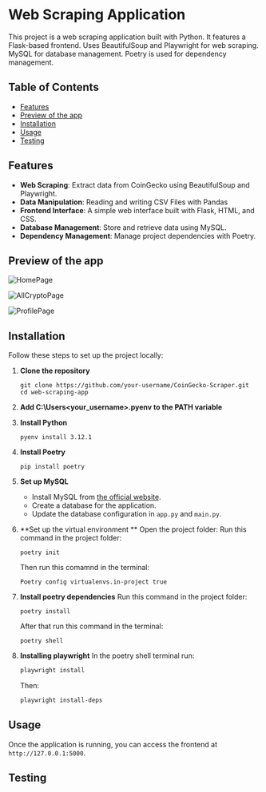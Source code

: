 # Web Scraping Application

This project is a web scraping application built with Python. 
It features a Flask-based frontend.
Uses BeautifulSoup and Playwright for web scraping.
MySQL for database management. 
Poetry is used for dependency management.

## Table of Contents

- [Features](#features)
- [Preview of the app](#preview-of-the-app)
- [Installation](#installation)
- [Usage](#usage)
- [Testing](#testing)

## Features

- **Web Scraping**: Extract data from CoinGecko using BeautifulSoup and Playwright.
- **Data Manipulation**: Reading and writing CSV Files with Pandas
- **Frontend Interface**: A simple web interface built with Flask, HTML, and CSS.
- **Database Management**: Store and retrieve data using MySQL.
- **Dependency Management**: Manage project dependencies with Poetry.

## Preview of the app

![HomePage](https://github.com/olszewskikacper/CoinGecko-Scraper/assets/128138029/65228820-b830-4d44-aad0-8c3c0672378a)

![AllCryptoPage](https://github.com/olszewskikacper/CoinGecko-Scraper/assets/128138029/509a61ba-2409-42e2-bba4-5d1d5f8f5545)

![ProfilePage](https://github.com/olszewskikacper/CoinGecko-Scraper/assets/128138029/c7efaa6f-87cf-4d2f-b182-2c977f148c79)


## Installation

Follow these steps to set up the project locally:

1. **Clone the repository**
    ```
    git clone https://github.com/your-username/CoinGecko-Scraper.git
    cd web-scraping-app
    ```
2. **Add C:\Users\<your_username>\.pyenv to the PATH variable**

3. **Install Python**
    ```
    pyenv install 3.12.1
    ```

4. **Install Poetry**
    ```
    pip install poetry
    ```

5. **Set up MySQL**
    - Install MySQL from [the official website](https://dev.mysql.com/downloads/).
    - Create a database for the application.
    - Update the database configuration in `app.py` and `main.py`.

6. **Set up the virtual environment **
    Open the project folder:
    Run this command in the project folder:
    ```
    poetry init   
    ```
    Then run this comamnd in the terminal:
    ```
    Poetry config virtualenvs.in-project true
    ```

7. **Install poetry dependencies**
    Run this command in the project folder:
    ```
    poetry install
    ```
    After that run this command in the terminal:
    ```
    poetry shell
    ```

9. **Installing playwright**
    In the poetry shell terminal run:
    ```sh
    playwright install
    ```
    Then:
    ```sh
   playwright install-deps
    ```
## Usage

Once the application is running, you can access the frontend at `http://127.0.0.1:5000`. 

## Testing

